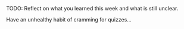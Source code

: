 TODO: Reflect on what you learned this week and what is still unclear.

Have an unhealthy habit of cramming for quizzes...
